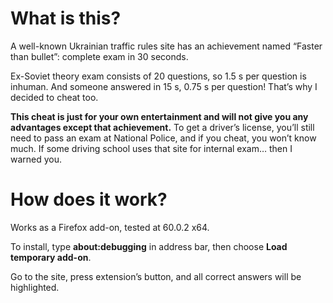# What is this?
A well-known Ukrainian traffic rules site has an achievement named “Faster than bullet”: complete exam in 30 seconds.

Ex-Soviet theory exam consists of 20 questions, so 1.5 s per question is inhuman. And someone answered in 15 s, 0.75 s per question! That’s why I decided to cheat too.

**This cheat is just for your own entertainment and will not give you any advantages except that achievement.** To get a driver’s license, you’ll still need to pass an exam at National Police, and if you cheat, you won’t know much. If some driving school uses that site for internal exam… then I warned you.

# How does it work?
Works as a Firefox add-on, tested at 60.0.2 x64.

To install, type **about:debugging** in address bar, then choose **Load temporary add-on**.

Go to the site, press extension’s button, and all correct answers will be highlighted.
